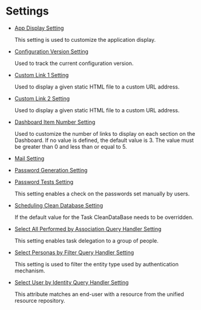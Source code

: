 # Settings

- [App Display Setting](/docs/identitymanager/6.2/identitymanager/integration-guide/toolkit/xml-configuration/metadata/settings/appdisplaysetting/index.md)

  This setting is used to customize the application display.

- [ Configuration Version Setting ](/docs/identitymanager/6.2/identitymanager/integration-guide/toolkit/xml-configuration/metadata/settings/configurationversionsetting/index.md)

  Used to track the current configuration version.

- [ Custom Link 1 Setting ](/docs/identitymanager/6.2/identitymanager/integration-guide/toolkit/xml-configuration/metadata/settings/customlink1setting/index.md)

  Used to display a given static HTML file to a custom URL address.

- [ Custom Link 2 Setting ](/docs/identitymanager/6.2/identitymanager/integration-guide/toolkit/xml-configuration/metadata/settings/customlink2setting/index.md)

  Used to display a given static HTML file to a custom URL address.

- [ Dashboard Item Number Setting ](/docs/identitymanager/6.2/identitymanager/integration-guide/toolkit/xml-configuration/metadata/settings/dashboarditemnumbersetting/index.md)

  Used to customize the number of links to display on each section on the Dashboard. If no value
  is defined, the default value is 3. The value must be greater than 0 and less than or equal
  to 5.

- [ Mail Setting ](/docs/identitymanager/6.2/identitymanager/integration-guide/toolkit/xml-configuration/metadata/settings/mailsetting/index.md)
- [ Password Generation Setting ](/docs/identitymanager/6.2/identitymanager/integration-guide/toolkit/xml-configuration/metadata/settings/passwordgenerationsetting/index.md)
- [ Password Tests Setting ](/docs/identitymanager/6.2/identitymanager/integration-guide/toolkit/xml-configuration/metadata/settings/passwordtestssetting/index.md)

  This setting enables a check on the passwords set manually by users.

- [ Scheduling Clean Database Setting ](/docs/identitymanager/6.2/identitymanager/integration-guide/toolkit/xml-configuration/metadata/settings/schedulingcleandatabasesetting/index.md)

  If the default value for the Task CleanDataBase needs to be overridden.

- [ Select All Performed by Association Query Handler Setting ](/docs/identitymanager/6.2/identitymanager/integration-guide/toolkit/xml-configuration/metadata/settings/selectallperformedbyassociationqueryhandlersetting/index.md)

  This setting enables task delegation to a group of people.

- [Select Personas by Filter Query Handler Setting](/docs/identitymanager/6.2/identitymanager/integration-guide/toolkit/xml-configuration/metadata/settings/selectpersonasbyfilterqueryhandlersetting/index.md)

  This setting is used to filter the entity type used by authentication mechanism.

- [ Select User by Identity Query Handler Setting ](/docs/identitymanager/6.2/identitymanager/integration-guide/toolkit/xml-configuration/metadata/settings/selectuserbyidentityqueryhandlersetting/index.md)

  This attribute matches an end-user with a resource from the unified resource repository.
